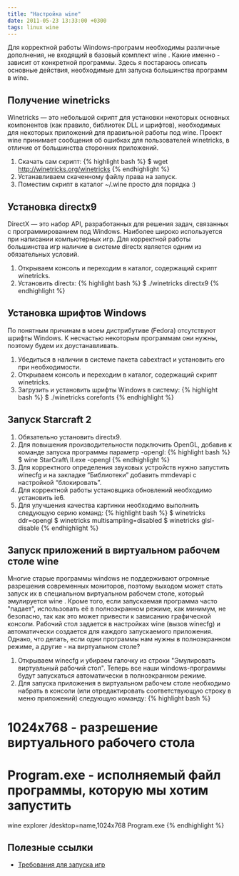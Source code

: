 ```yaml
---
title: "Настройка wine"
date: 2011-05-23 13:33:00 +0300
tags: linux wine
---
```

Для корректной работы Windows-программ необходимы различные дополнения, не входящий в базовый комплект wine . Какие именно - зависит от конкретной программы. Здесь я постараюсь описать основные действия, необходимые для запуска большинства программ в wine.
<!--more-->

## Получение winetricks
Winetricks — это небольшой скрипт для установки некоторых основных компонентов (как правило, библиотек DLL и шрифтов), необходимых для некоторых приложений для правильной работы под wine. Проект wine принимает сообщения об ошибках для пользователей winetricks, в отличие от большинства сторонних приложений.

1. Скачать сам скрипт:
{% highlight bash %}
$ wget http://winetricks.org/winetricks
{% endhighlight %}
3. Устанавливаем скаченному файлу права на запуск.
4. Поместим скрипт в каталог ~/.wine просто для порядка :)


## Установка directx9
DirectX — это набор API, разработанных для решения задач, связанных с программированием под Windows. Наиболее широко используется при написании компьютерных игр. Для корректной работы большинства игр наличие в системе directx является одним из обязательных условий.

1. Открываем консоль и переходим в каталог, содержащий скрипт winetricks.
2. Установить directx:
{% highlight bash %}
$ ./winetricks directx9
{% endhighlight %}


## Установка шрифтов Windows
По понятным причинам в моем дистрибутиве (Fedora) отсутствуют шрифты Windows. К несчастью некоторым программам они нужны, поэтому будем их доустанавливать.

1. Убедиться в наличии в системе пакета cabextract и установить его при необходимости.
2. Открываем консоль и переходим в каталог, содержащий скрипт winetricks.
3. Загрузить и установить шрифты Windows в систему:
{% highlight bash %}
$ ./winetricks corefonts
{% endhighlight %}


## Запуск Starcraft 2
1. Обязательно установить directx9.
2. Для повышения производительности подключить OpenGL, добавив к команде запуска программы параметр -opengl:
{% highlight bash %}
$ wine StarCraft\ II.exe -opengl
{% endhighlight %}
3. Для корректного определения звуковых устройств нужно запустить winecfg и на закладке “Библиотеки” добавить mmdevapi с настройкой “блокировать”.
4. Для корректной работы установщика обновлений необходимо установить ie6.
5. Для улучшения качества картинки необходимо выполнить следующую серию команд:
{% highlight bash %}
$ winetricks ddr=opengl
$ winetricks multisampling=disabled
$ winetricks glsl-disable
{% endhighlight %}


## Запуск приложений в виртуальном рабочем столе wine
Многие старые программы windows не поддерживают огромные разрешения современных мониторов, поэтому выходом может стать запуск их в специальном виртуальном рабочем столе, который эмулируется wine . Кроме того, если запускаемая программа часто "падает", использовать её в полноэкранном режиме, как минимум, не безопасно, так как это может привести к зависанию графической консоли. Рабочий стол задается в настройках wine (вызов winecfg) и автоматически создается для каждого запускаемого приложения. Однако, что делать, если одни программы нам нужны в полноэкранном режиме, а другие - на виртуальном столе?

1. Открываем winecfg и убираем галочку из строки "Эмулировать виртуальный рабочий стол". Теперь все наши windows-программы будут запускаться автоматически в полноэкранном режиме.
2. Для запуска приложения в виртуальном рабочем столе необходимо набрать в консоли (или отредактировать соответствующую строку в меню приложений) следующую команду:
{% highlight bash %}
# 1024х768 - разрешение виртуального рабочего стола
# Program.exe - исполняемый файл программы, которую мы хотим запустить
wine explorer /desktop=name,1024x768 Program.exe
{% endhighlight %}


## Полезные ссылки
* [Требования для запуска игр](http://appdb.winehq.org/)
